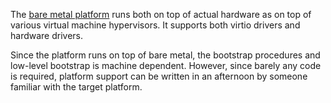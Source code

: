 The [bare metal platform](http://repo.rumpkernel.org/rumpuser-baremetal) runs both
on top of actual hardware as on top of various virtual machine hypervisors.
It supports both virtio drivers and hardware drivers.

Since the platform runs on top of bare metal, the bootstrap procedures and low-level
bootstrap is machine dependent.  However, since barely any code is required, platform
support can be written in an afternoon by someone familiar with the target platform.